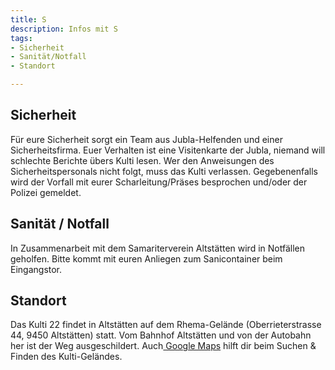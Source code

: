 ```yaml
---
title: S
description: Infos mit S
tags:
- Sicherheit
- Sanität/Notfall
- Standort

---
```

## Sicherheit

Für eure Sicherheit sorgt ein Team aus Jubla-Helfenden und einer Sicherheitsfirma. Euer Verhalten ist eine Visitenkarte der Jubla, niemand will schlechte Berichte übers Kulti lesen. Wer den Anweisungen des Sicherheitspersonals nicht folgt, muss das Kulti verlassen. Gegebenenfalls wird der Vorfall mit eurer Scharleitung/Präses besprochen und/oder der Polizei gemeldet.

## Sanität / Notfall

In Zusammenarbeit mit dem Samariterverein Altstätten wird in Notfällen geholfen. Bitte kommt mit euren Anliegen zum Sanicontainer beim Eingangstor.

## Standort

Das Kulti 22 findet in Altstätten auf dem Rhema-Gelände (Oberrieterstrasse 44, 9450 Altstätten) statt. Vom Bahnhof Altstätten und von der Autobahn her ist der Weg ausgeschildert. Auch[ Google Maps](https://www.google.com/maps/dir//kulti+22+google+maps/data=!4m6!4m5!1m1!4e2!1m2!1m1!1s0x479b1730b1fe4317:0x884fb65abf124d84?sa=X&ved=2ahUKEwjkldnHz9z5AhU98rsIHeTQBVgQ9Rd6BAhNEAU) hilft dir beim Suchen & Finden des Kulti-Geländes.